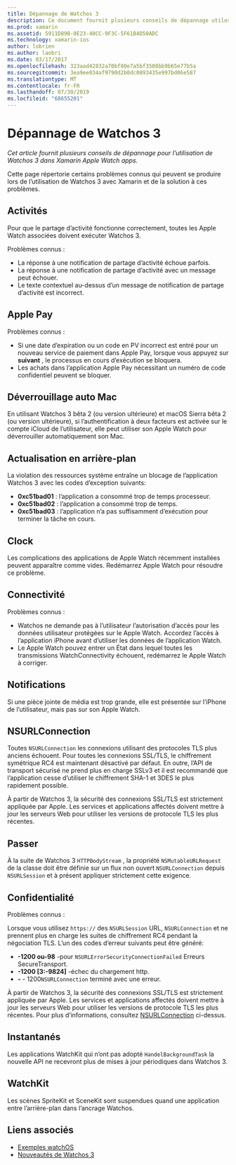 ```yaml
---
title: Dépannage de Watchos 3
description: Ce document fournit plusieurs conseils de dépannage utiles lors de l’utilisation de Watchos 3 dans Xamarin. Les conseils se rapportent aux activités, Apple Pay, actualisation en arrière-plan, NSURLConnection, confidentialité et bien plus encore.
ms.prod: xamarin
ms.assetid: 5911D898-0E23-40CC-9F3C-5F61B4D50ADC
ms.technology: xamarin-ios
author: lobrien
ms.author: laobri
ms.date: 03/17/2017
ms.openlocfilehash: 323aad42832a70bf80e7a5bf3508bb9b65e77b5a
ms.sourcegitcommit: 3ea9ee034af9790d2b0dc0893435e997bd06e587
ms.translationtype: MT
ms.contentlocale: fr-FR
ms.lasthandoff: 07/30/2019
ms.locfileid: "68655201"
---
```

# <a name="watchos-3-troubleshooting"></a>Dépannage de Watchos 3

_Cet article fournit plusieurs conseils de dépannage pour l’utilisation de Watchos 3 dans Xamarin Apple Watch apps._

Cette page répertorie certains problèmes connus qui peuvent se produire lors de l’utilisation de Watchos 3 avec Xamarin et de la solution à ces problèmes.

## <a name="activities"></a>Activités

Pour que le partage d’activité fonctionne correctement, toutes les Apple Watch associées doivent exécuter Watchos 3.

Problèmes connus :

- La réponse à une notification de partage d’activité échoue parfois.
- La réponse à une notification de partage d’activité avec un message peut échouer.
- Le texte contextuel au-dessus d’un message de notification de partage d’activité est incorrect.

## <a name="apple-pay"></a>Apple Pay

Problèmes connus :

- Si une date d’expiration ou un code en PV incorrect est entré pour un nouveau service de paiement dans Apple Pay, lorsque vous appuyez sur **suivant** , le processus en cours d’exécution se bloquera.
- Les achats dans l’application Apple Pay nécessitant un numéro de code confidentiel peuvent se bloquer.

## <a name="auto-mac-unlock"></a>Déverrouillage auto Mac

En utilisant Watchos 3 bêta 2 (ou version ultérieure) et macOS Sierra bêta 2 (ou version ultérieure), si l’authentification à deux facteurs est activée sur le compte iCloud de l’utilisateur, elle peut utiliser son Apple Watch pour déverrouiller automatiquement son Mac.

## <a name="background-refresh"></a>Actualisation en arrière-plan

La violation des ressources système entraîne un blocage de l’application Watchos 3 avec les codes d’exception suivants:

- **0xc51bad01** : l’application a consommé trop de temps processeur.
- **0xc51bad02** : l’application a consommé trop de temps.
- **0xc51bad03** : l’application n’a pas suffisamment d’exécution pour terminer la tâche en cours.

## <a name="clock"></a>Clock

Les complications des applications de Apple Watch récemment installées peuvent apparaître comme vides. Redémarrez Apple Watch pour résoudre ce problème.

## <a name="connectivity"></a>Connectivité

Problèmes connus :

- Watchos ne demande pas à l’utilisateur l’autorisation d’accès pour les données utilisateur protégées sur le Apple Watch. Accordez l’accès à l’application iPhone avant d’utiliser les données de l’application Watch.
- Le Apple Watch pouvez entrer un État dans lequel toutes les transmissions WatchConnectivity échouent, redémarrez le Apple Watch à corriger.

## <a name="notifications"></a>Notifications

Si une pièce jointe de média est trop grande, elle est présentée sur l’iPhone de l’utilisateur, mais pas sur son Apple Watch.

## <a name="nsurlconnection"></a>NSURLConnection

Toutes `NSURLConnection` les connexions utilisant des protocoles TLS plus anciens échouent. Pour toutes les connexions SSL/TLS, le chiffrement symétrique RC4 est maintenant désactivé par défaut. En outre, l’API de transport sécurisé ne prend plus en charge SSLv3 et il est recommandé que l’application cesse d’utiliser le chiffrement SHA-1 et 3DES le plus rapidement possible.

À partir de Watchos 3, la sécurité des connexions SSL/TLS est strictement appliquée par Apple. Les services et applications affectés doivent mettre à jour les serveurs Web pour utiliser les versions de protocole TLS les plus récentes.

## <a name="nsurlsession"></a>Passer

À la suite de Watchos 3 `HTTPBodyStream` , la propriété `NSMutableURLRequest` de la classe doit être définie sur un flux non ouvert `NSURLConnection` depuis `NSURLSession` et à présent appliquer strictement cette exigence.

## <a name="privacy"></a>Confidentialité

Problèmes connus :

Lorsque vous utilisez `https://` des `NSURLSession` URL, `NSURLConnection` et ne prennent plus en charge les suites de chiffrement RC4 pendant la négociation TLS. L’un des codes d’erreur suivants peut être généré:

- **-1200 ou-98** -pour `NSURLErrorSecurityConnectionFailed` Erreurs SecureTransport.
- **-1200 [3:-9824]** -échec du chargement http.
- **-**  -  1200`NSURLConnection` terminé avec une erreur.

À partir de Watchos 3, la sécurité des connexions SSL/TLS est strictement appliquée par Apple. Les services et applications affectés doivent mettre à jour les serveurs Web pour utiliser les versions de protocole TLS les plus récentes. Pour plus d’informations, consultez [NSURLConnection](#nsurlconnection) ci-dessus.

## <a name="snapshots"></a>Instantanés

Les applications WatchKit qui n’ont pas adopté `HandelBackgroundTask` la nouvelle API ne recevront plus de mises à jour périodiques dans Watchos 3. 

## <a name="watchkit"></a>WatchKit

Les scènes SpriteKit et SceneKit sont suspendues quand une application entre l’arrière-plan dans l’ancrage Watchos.

## <a name="related-links"></a>Liens associés

- [Exemples watchOS](https://docs.microsoft.com/samples/browse/?products=xamarin&term=Xamarin.iOS+watchOS)
- [Nouveautés de Watchos 3](https://developer.apple.com/library/prerelease/content/releasenotes/General/WhatsNewInwatchOS/Articles/watchOS3.html#//apple_ref/doc/uid/TP40017085-SW1)
